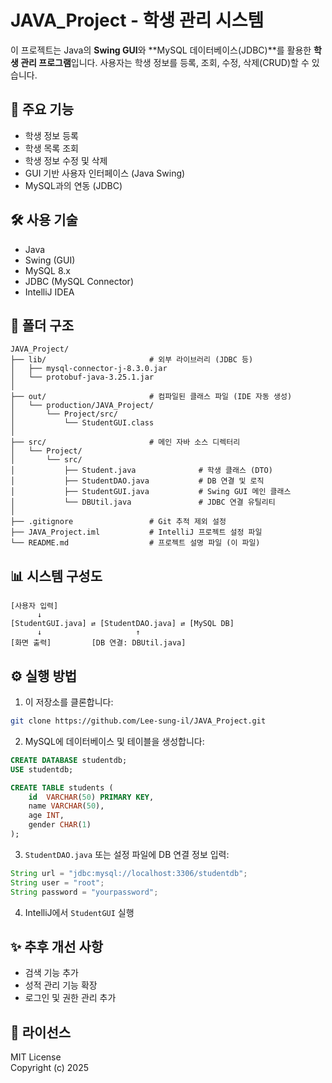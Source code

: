 
# JAVA_Project - 학생 관리 시스템

이 프로젝트는 Java의 **Swing GUI**와 **MySQL 데이터베이스(JDBC)**를 활용한 **학생 관리 프로그램**입니다. 사용자는 학생 정보를 등록, 조회, 수정, 삭제(CRUD)할 수 있습니다.

## 🧩 주요 기능

- 학생 정보 등록
- 학생 목록 조회
- 학생 정보 수정 및 삭제
- GUI 기반 사용자 인터페이스 (Java Swing)
- MySQL과의 연동 (JDBC)

## 🛠️ 사용 기술

- Java 
- Swing (GUI)
- MySQL 8.x
- JDBC (MySQL Connector)
- IntelliJ IDEA

## 📁 폴더 구조

```
JAVA_Project/
├── lib/                       # 외부 라이브러리 (JDBC 등)
│   ├── mysql-connector-j-8.3.0.jar
│   └── protobuf-java-3.25.1.jar
│
├── out/                       # 컴파일된 클래스 파일 (IDE 자동 생성)
│   └── production/JAVA_Project/
│       └── Project/src/
│           └── StudentGUI.class
│
├── src/                       # 메인 자바 소스 디렉터리
│   └── Project/
│       └── src/
│           ├── Student.java              # 학생 클래스 (DTO)
│           ├── StudentDAO.java           # DB 연결 및 로직
│           ├── StudentGUI.java           # Swing GUI 메인 클래스
│           └── DBUtil.java               # JDBC 연결 유틸리티
│
├── .gitignore                 # Git 추적 제외 설정
├── JAVA_Project.iml           # IntelliJ 프로젝트 설정 파일
└── README.md                  # 프로젝트 설명 파일 (이 파일)
```

## 📊 시스템 구성도

```
[사용자 입력]
      ↓
[StudentGUI.java] ⇄ [StudentDAO.java] ⇄ [MySQL DB]
      ↓                     ↑
[화면 출력]         [DB 연결: DBUtil.java]
```

## ⚙️ 실행 방법

1. 이 저장소를 클론합니다:

```bash
git clone https://github.com/Lee-sung-il/JAVA_Project.git
```

2. MySQL에 데이터베이스 및 테이블을 생성합니다:

```sql
CREATE DATABASE studentdb;
USE studentdb;

CREATE TABLE students (
    id  VARCHAR(50) PRIMARY KEY,
    name VARCHAR(50),
    age INT,
    gender CHAR(1)
);
```

3. `StudentDAO.java` 또는 설정 파일에 DB 연결 정보 입력:

```java
String url = "jdbc:mysql://localhost:3306/studentdb";
String user = "root";
String password = "yourpassword";
```

4. IntelliJ에서 `StudentGUI` 실행

## ✨ 추후 개선 사항

- 검색 기능 추가
- 성적 관리 기능 확장
- 로그인 및 권한 관리 추가

## 📜 라이선스

MIT License  
Copyright (c) 2025
